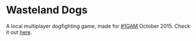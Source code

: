 Wasteland Dogs
======

A local multiplayer dogfighting game, made for [#1GAM](http://onegameamonth.com/chaosed0) October 2015. Check it out [here](http://chaosed0.itch.io/wasteland-dogs).
